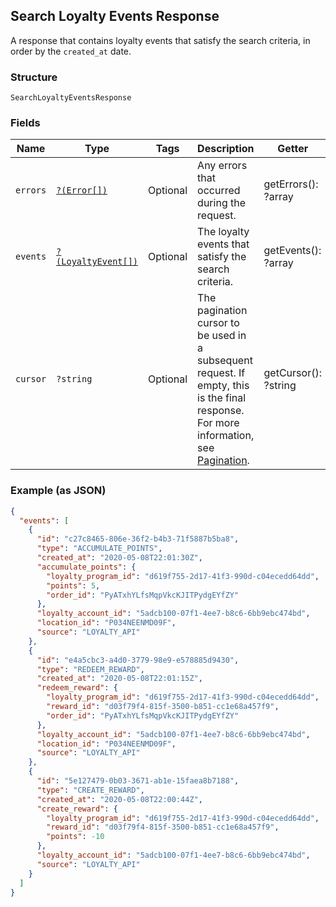 ## Search Loyalty Events Response

A response that contains loyalty events that satisfy the search
criteria, in order by the `created_at` date.

### Structure

`SearchLoyaltyEventsResponse`

### Fields

| Name | Type | Tags | Description | Getter | Setter |
|  --- | --- | --- | --- | --- | --- |
| `errors` | [`?(Error[])`](/doc/models/error.md) | Optional | Any errors that occurred during the request. | getErrors(): ?array | setErrors(?array errors): void |
| `events` | [`?(LoyaltyEvent[])`](/doc/models/loyalty-event.md) | Optional | The loyalty events that satisfy the search criteria. | getEvents(): ?array | setEvents(?array events): void |
| `cursor` | `?string` | Optional | The pagination cursor to be used in a subsequent<br>request. If empty, this is the final response.<br>For more information,<br>see [Pagination](https://developer.squareup.com/docs/docs/basics/api101/pagination). | getCursor(): ?string | setCursor(?string cursor): void |

### Example (as JSON)

```json
{
  "events": [
    {
      "id": "c27c8465-806e-36f2-b4b3-71f5887b5ba8",
      "type": "ACCUMULATE_POINTS",
      "created_at": "2020-05-08T22:01:30Z",
      "accumulate_points": {
        "loyalty_program_id": "d619f755-2d17-41f3-990d-c04ecedd64dd",
        "points": 5,
        "order_id": "PyATxhYLfsMqpVkcKJITPydgEYfZY"
      },
      "loyalty_account_id": "5adcb100-07f1-4ee7-b8c6-6bb9ebc474bd",
      "location_id": "P034NEENMD09F",
      "source": "LOYALTY_API"
    },
    {
      "id": "e4a5cbc3-a4d0-3779-98e9-e578885d9430",
      "type": "REDEEM_REWARD",
      "created_at": "2020-05-08T22:01:15Z",
      "redeem_reward": {
        "loyalty_program_id": "d619f755-2d17-41f3-990d-c04ecedd64dd",
        "reward_id": "d03f79f4-815f-3500-b851-cc1e68a457f9",
        "order_id": "PyATxhYLfsMqpVkcKJITPydgEYfZY"
      },
      "loyalty_account_id": "5adcb100-07f1-4ee7-b8c6-6bb9ebc474bd",
      "location_id": "P034NEENMD09F",
      "source": "LOYALTY_API"
    },
    {
      "id": "5e127479-0b03-3671-ab1e-15faea8b7188",
      "type": "CREATE_REWARD",
      "created_at": "2020-05-08T22:00:44Z",
      "create_reward": {
        "loyalty_program_id": "d619f755-2d17-41f3-990d-c04ecedd64dd",
        "reward_id": "d03f79f4-815f-3500-b851-cc1e68a457f9",
        "points": -10
      },
      "loyalty_account_id": "5adcb100-07f1-4ee7-b8c6-6bb9ebc474bd",
      "source": "LOYALTY_API"
    }
  ]
}
```

